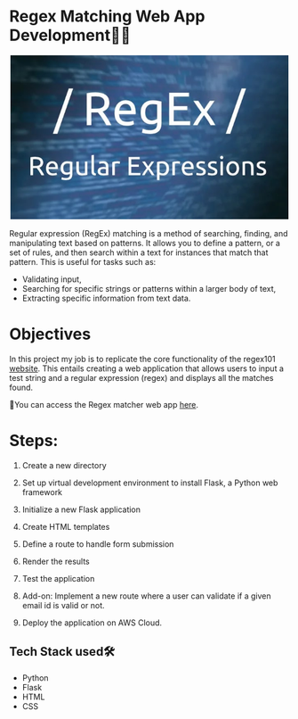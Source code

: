 # Regex Matching Web App Development👨‍💻

<p align="center">
    <img width="500" src="https://github.com/HannahIgboke/Regex-Matching-Web-App-Development/blob/main/Files/Images/RegEx.jpg" alt="RegEx">
</p>

Regular expression (RegEx) matching is a method of searching, finding, and manipulating text based on patterns. It allows you to define a pattern, or a set of rules, and then search within a text for instances that match that pattern. This is useful for tasks such as:

- Validating input,
- Searching for specific strings or patterns within a larger body of text,
- Extracting specific information from text data.

 
# Objectives

In this project my job is to replicate the core functionality of the regex101 [website](regex101.com). This entails creating a web application that allows users to input a test string and a regular expression (regex) and displays all the matches found.

🔗You can access the Regex matcher web app [here](http://3.84.231.245:5000/).

# Steps:

1. Create a new directory

2. Set up virtual development environment to install Flask, a Python web framework

3. Initialize a new Flask application

4. Create HTML templates

5. Define a route to handle form submission

6. Render the results

7. Test the application

8. Add-on: Implement a new route where a user can validate if a given email id is valid or not.

9. Deploy the application on AWS Cloud.

## Tech Stack used🛠

- Python
- Flask
- HTML
- CSS



